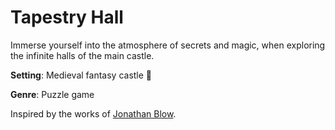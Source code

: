 # Tapestry Hall
Immerse yourself into the atmosphere of secrets and magic, when exploring the infinite halls of the main castle. 

**Setting**: Medieval fantasy castle :european_castle:

**Genre**: Puzzle game

Inspired by the works of [Jonathan Blow](https://www.youtube.com/@jblow888).
